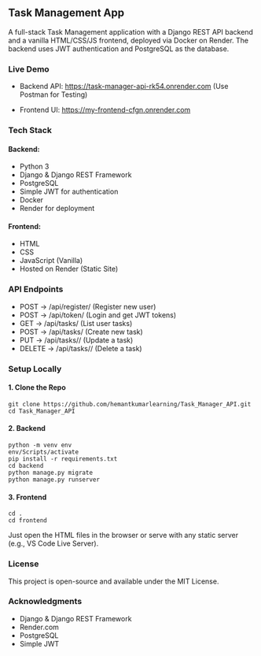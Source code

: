 ## Task Management App

A full-stack Task Management application with a Django REST API backend and a vanilla HTML/CSS/JS frontend, deployed via Docker on Render. The backend uses JWT authentication and PostgreSQL as the database.

### Live Demo

- Backend API: https://task-manager-api-rk54.onrender.com (Use Postman for Testing)

- Frontend UI: https://my-frontend-cfgn.onrender.com


### Tech Stack

#### Backend:

- Python 3
- Django & Django REST Framework
- PostgreSQL
- Simple JWT for authentication
- Docker
- Render for deployment

#### Frontend:

- HTML
- CSS
- JavaScript (Vanilla)
- Hosted on Render (Static Site)

### API Endpoints

- POST -> /api/register/ (Register new user)
- POST -> /api/token/ (Login and get JWT tokens)
- GET	 -> /api/tasks/	(List user tasks)
- POST -> /api/tasks/ (Create new task)	
- PUT	 -> /api/tasks/<id>/ (Update a task)	
- DELETE	-> /api/tasks/<id>/	(Delete a task)	

### Setup Locally

#### 1. Clone the Repo

```
git clone https://github.com/hemantkumarlearning/Task_Manager_API.git
cd Task_Manager_API
```

#### 2. Backend

```
python -m venv env
env/Scripts/activate
pip install -r requirements.txt
cd backend
python manage.py migrate
python manage.py runserver
```
#### 3. Frontend

```
cd .
cd frontend
```
Just open the HTML files in the browser or serve with any static server (e.g., VS Code Live Server).

### License

This project is open-source and available under the MIT License.

### Acknowledgments

- Django & Django REST Framework
- Render.com
- PostgreSQL
- Simple JWT
